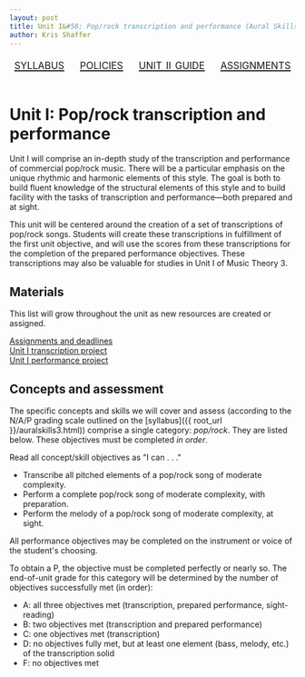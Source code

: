 ```yaml
---
layout: post
title: Unit I&#58; Pop/rock transcription and performance (Aural Skills III)
author: Kris Shaffer
---
```


<div style="text-align: center; font-size: 1.75em; font-variant: small-caps"><a href="./auralskills3.html">syllabus</a>&nbsp;&nbsp;&nbsp;&nbsp;<a href="./policies.html">policies</a>&nbsp;&nbsp;&nbsp;&nbsp;<a href="./as3-unit2.html">unit ii guide</a>&nbsp;&nbsp;&nbsp;&nbsp;<a href="./as3-assign.html">assignments</a></div><br/>

# Unit I: Pop/rock transcription and performance #

Unit I will comprise an in-depth study of the transcription and performance of commercial pop/rock music. There will be a particular emphasis on the unique rhythmic and harmonic elements of this style. The goal is both to build fluent knowledge of the structural elements of this style and to build facility with the tasks of transcription and performance—both prepared and at sight.

This unit will be centered around the creation of a set of transcriptions of pop/rock songs. Students will create these transcriptions in fulfillment of the first unit objective, and will use the scores from these transcriptions for the completion of the prepared performance objectives. These transcriptions may also be valuable for studies in Unit I of Music Theory 3.

## Materials ##

This list will grow throughout the unit as new resources are created or assigned.

[Assignments and deadlines](as3-assign.html)  
[Unit I transcription project](as3-trans.html)  
[Unit I performance project](as3-popRockPerf.html)


## Concepts and assessment ##

The specific concepts and skills we will cover and assess (according to the N/A/P grading scale outlined on the [syllabus]({{ root_url }}/auralskills3.html)) comprise a single category: *pop/rock*. They are listed below. These objectives must be completed *in order*. 

Read all concept/skill objectives as "I can . . ."

- Transcribe all pitched elements of a pop/rock song of moderate complexity.  
- Perform a complete pop/rock song of moderate complexity, with preparation.  
- Perform the melody of a pop/rock song of moderate complexity, at sight.

All performance objectives may be completed on the instrument or voice of the student's choosing.

To obtain a P, the objective must be completed perfectly or nearly so. The end-of-unit grade for this category will be determined by the number of objectives successfully met (in order):

- A: all three objectives met (transcription, prepared performance, sight-reading)  
- B: two objectives met (transcription and prepared performance)  
- C: one objectives met (transcription)  
- D: no objectives fully met, but at least one element (bass, melody, etc.) of the transcription solid   
- F: no objectives met